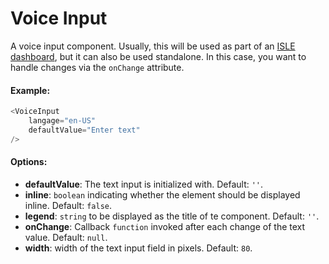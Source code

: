 # Voice Input

A voice input component. Usually, this will be used as part of an [ISLE dashboard](dashboard.md), but it can also be used standalone. In this case, you want to handle changes via the `onChange` attribute. 

#### Example:

``` js
<VoiceInput
    langage="en-US"
    defaultValue="Enter text"
/>
```

#### Options:

* __defaultValue__: The text input is initialized with. Default: `''`.
* __inline__: `boolean` indicating whether the element should be displayed inline. Default: `false`.
* __legend__: `string` to be displayed as the title of te component. Default: `''`.
* __onChange__: Callback `function` invoked after each change of the text value. Default: `null`.
* __width__: width of the text input field in pixels. Default: `80`.